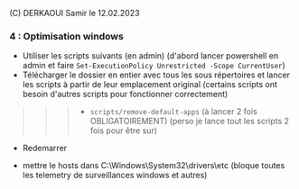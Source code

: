 (C) DERKAOUI Samir le 12.02.2023
### 4 : Optimisation windows 

+ Utiliser les scripts suivants (en admin) (d'abord lancer powershell en admin et faire `Set-ExecutionPolicy Unrestricted -Scope CurrentUser`)
+ Télécharger le dossier en entier avec tous les sous répertoires et lancer les scripts à partir de leur emplacement original (certains scripts ont besoin d'autres scripts pour fonctionner correctement)

> > > + `scripts/remove-default-apps` (à lancer 2 fois OBLIGATOIREMENT)
(perso je lance tout les scripts 2 fois pour être sur)

+ Redemarrer



+ mettre le hosts dans C:\Windows\System32\drivers\etc
(bloque toutes les telemetry de surveillances windows et autres)